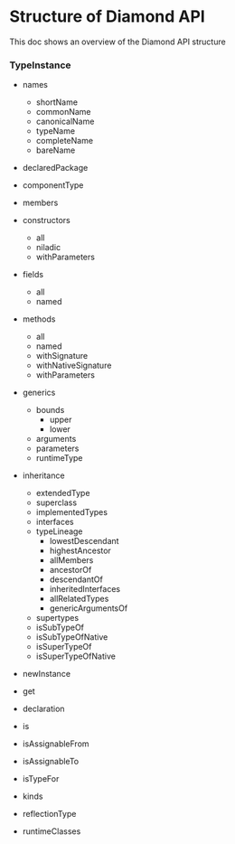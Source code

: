 # Structure of Diamond API
This doc shows an overview of the Diamond API structure


### TypeInstance
- names
  - shortName
  - commonName
  - canonicalName
  - typeName
  - completeName
  - bareName

- declaredPackage
- componentType

- members
- constructors
  - all
  - niladic
  - withParameters
- fields
  - all
  - named
- methods
  - all
  - named
  - withSignature
  - withNativeSignature
  - withParameters

- generics
  - bounds
    - upper
    - lower
  - arguments
  - parameters
  - runtimeType
- inheritance
  - extendedType
  - superclass
  - implementedTypes
  - interfaces
  - typeLineage
    - lowestDescendant
    - highestAncestor
    - allMembers
    - ancestorOf
    - descendantOf
    - inheritedInterfaces
    - allRelatedTypes
    - genericArgumentsOf
  - supertypes
  - isSubTypeOf
  - isSubTypeOfNative
  - isSuperTypeOf
  - isSuperTypeOfNative

- newInstance
- get

- declaration
- is
- isAssignableFrom
- isAssignableTo
- isTypeFor
- kinds

- reflectionType
- runtimeClasses 
